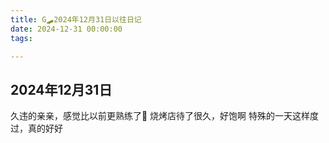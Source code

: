 ```yaml
---
title: G🛹2024年12月31日以往日记
date: 2024-12-31 00:00:00
tags:

---
```


## 2024年12月31日
久违的亲亲，感觉比以前更熟练了🥰
烧烤店待了很久，好饱啊
特殊的一天这样度过，真的好好